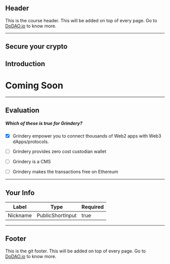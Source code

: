 ## Header
This is the course header. This will be added on top of every page. Go to [DoDAO.io](https://www.dodao.io) to know more.

---

## Secure your crypto 


## Introduction


# Coming Soon        

    


---
## Evaluation





##### Which of these is true for Grindery?  

- [x]  Grindery empower you to connect thousands of Web2 apps with Web3 dApps/protocols.
- [ ]  Grindery provides zero cost custodian wallet
- [ ]  Grindery is a CMS
- [ ]  Grindery makes the transactions free on Ethereum

    


---
## Your Info





| Label | Type | Required |
| ----------- | ----------- | ---- |
| Nickname        | PublicShortInput   |  true    |


    


---
## Footer
This is the git footer. This will be added on top of every page. Go to [DoDAO.io](https://www.dodao.io) to know more.
    
